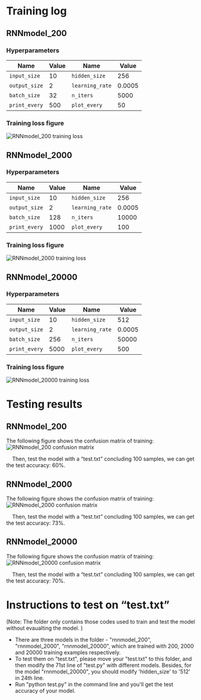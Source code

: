 # Training log
## RNNmodel_200
### Hyperparameters
| Name    | Value   |  Name  | Value |
|--------------------|----------|-------------------|----------|
| `input_size`       | 10       | `hidden_size`     | 256      |
| `output_size`      | 2        | `learning_rate`   | 0.0005    |
| `batch_size`       | 32       | `n_iters`         | 5000    |
| `print_every`      | 500     | `plot_every`      | 50      |
### Training loss figure
![RNNmodel_200 training loss](trainingloss_200.png)
## RNNmodel_2000
### Hyperparameters
| Name    | Value   |  Name  | Value |
|--------------------|----------|-------------------|----------|
| `input_size`       | 10       | `hidden_size`     | 256      |
| `output_size`      | 2        | `learning_rate`   | 0.0005    |
| `batch_size`       | 128       | `n_iters`         | 10000    |
| `print_every`      | 1000     | `plot_every`      | 100      |
### Training loss figure
![RNNmodel_2000 training loss](trainingloss_2000.png)
## RNNmodel_20000
### Hyperparameters
| Name    | Value   |  Name  | Value |
|--------------------|----------|-------------------|----------|
| `input_size`       | 10       | `hidden_size`     | 512      |
| `output_size`      | 2        | `learning_rate`   | 0.0005    |
| `batch_size`       | 256       | `n_iters`         | 50000    |
| `print_every`      | 5000     | `plot_every`      | 500      |
### Training loss figure
![RNNmodel_20000 training loss](trainingloss_20000.png)
# Testing results
## RNNmodel_200
The following figure shows the confusion matrix of training: 
![RNNmodel_200 confusion matrix](confusion_matrix_200.png)

&nbsp;&nbsp;&nbsp;&nbsp;Then, test the model with a “test.txt” concluding 100 samples, we can get the test accuracy: 60%. 
## RNNmodel_2000
The following figure shows the confusion matrix of training: 
![RNNmodel_2000 confusion matrix](confusion_matrix_2000.png)

&nbsp;&nbsp;&nbsp;&nbsp;Then, test the model with a “test.txt” concluding 100 samples, we can get the test accuracy: 73%. 
## RNNmodel_20000
The following figure shows the confusion matrix of training: 
![RNNmodel_20000 confusion matrix](confusion_matrix_20000.png)

&nbsp;&nbsp;&nbsp;&nbsp;Then, test the model with a “test.txt” concluding 100 samples, we can get the test accuracy: 70%. 
# Instructions to test on “test.txt”
(Note: The folder only contains those codes used to train and test the model without evaualting the model. )
- There are three models in the folder - "rnnmodel_200", "rnnmodel_2000", "rnnmodel_20000", which are trained with 200, 2000 and 20000 training examples respectively. 
- To test them on "test.txt", please move your "test.txt" to this folder, and then modify the 71st line of "test.py" with different models. Besides, for the model "rnnmodel_20000", you should modify 'hidden_size' to '512' in 24th line. 
- Run "python test.py" in the command line and you'll get the test accuracy of your model. 